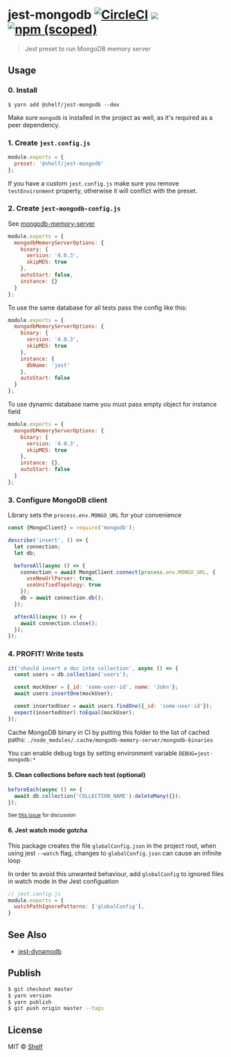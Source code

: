 # jest-mongodb [![CircleCI](https://circleci.com/gh/shelfio/jest-mongodb/tree/master.svg?style=svg)](https://circleci.com/gh/shelfio/jest-mongodb/tree/master) ![](https://img.shields.io/badge/code_style-prettier-ff69b4.svg) [![npm (scoped)](https://img.shields.io/npm/v/@shelf/jest-mongodb.svg)](https://www.npmjs.com/package/@shelf/jest-mongodb)

> Jest preset to run MongoDB memory server

## Usage

### 0. Install

```
$ yarn add @shelf/jest-mongodb --dev
```

Make sure `mongodb` is installed in the project as well, as it's required as a peer dependency.

### 1. Create `jest.config.js`

```js
module.exports = {
  preset: '@shelf/jest-mongodb'
};
```

If you have a custom `jest.config.js` make sure you remove `testEnvironment` property, otherwise it will conflict with the preset.

### 2. Create `jest-mongodb-config.js`

See [mongodb-memory-server](https://github.com/nodkz/mongodb-memory-server#available-options)

```js
module.exports = {
  mongodbMemoryServerOptions: {
    binary: {
      version: '4.0.3',
      skipMD5: true
    },
    autoStart: false,
    instance: {}
  }
};
```

To use the same database for all tests pass the config like this:

```js
module.exports = {
  mongodbMemoryServerOptions: {
    binary: {
      version: '4.0.3',
      skipMD5: true
    },
    instance: {
      dbName: 'jest'
    },
    autoStart: false
  }
};
```

To use dynamic database name you must pass empty object for instance field

```js
module.exports = {
  mongodbMemoryServerOptions: {
    binary: {
      version: '4.0.3',
      skipMD5: true
    },
    instance: {},
    autoStart: false
  }
};
```

### 3. Configure MongoDB client

Library sets the `process.env.MONGO_URL` for your convenience

```js
const {MongoClient} = require('mongodb');

describe('insert', () => {
  let connection;
  let db;

  beforeAll(async () => {
    connection = await MongoClient.connect(process.env.MONGO_URL, {
      useNewUrlParser: true,
      useUnifiedTopology: true
    });
    db = await connection.db();
  });

  afterAll(async () => {
    await connection.close();
  });
});
```

### 4. PROFIT! Write tests

```js
it('should insert a doc into collection', async () => {
  const users = db.collection('users');

  const mockUser = {_id: 'some-user-id', name: 'John'};
  await users.insertOne(mockUser);

  const insertedUser = await users.findOne({_id: 'some-user-id'});
  expect(insertedUser).toEqual(mockUser);
});
```

Cache MongoDB binary in CI by putting this folder to the list of cached paths: `./node_modules/.cache/mongodb-memory-server/mongodb-binaries`

You can enable debug logs by setting environment variable `DEBUG=jest-mongodb:*`

#### 5. Clean collections before each test (optional)

```js
beforeEach(async () => {
  await db.collection('COLLECTION_NAME').deleteMany({});
});
```

<sub>See [this issue](https://github.com/shelfio/jest-mongodb/issues/173) for discussion</sub>


#### 6. Jest watch mode gotcha

This package creates the file `globalConfig.json` in the project root, when using jest `--watch` flag, changes to `globalConfig.json` can cause an infinite loop 

In order to avoid this unwanted behaviour, add `globalConfig` to ignored files in watch mode in the Jest configuation 

```js
// jest.config.js
module.exports = {
  watchPathIgnorePatterns: ['globalConfig'],
}
```

## See Also

- [jest-dynamodb](https://github.com/shelfio/jest-dynamodb)

## Publish

```sh
$ git checkout master
$ yarn version
$ yarn publish
$ git push origin master --tags
```

## License

MIT © [Shelf](https://shelf.io)
